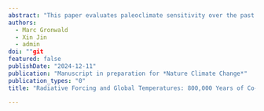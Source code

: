 ```yaml
---
abstract: "This paper evaluates paleoclimate sensitivity over the past 800,000 years using two recently proposed co-movement measures: Long-run covariability and quantile coherency. The former allows one to calculate long-run correlation as well as long-run regression coefficients. The latter is based on cross-spectral densities; it characterizes the dependence in quantiles of the joint distribution across frequencies. Both allow one to focus on long-term components of the data; this addresses the uncertainty associated with paleoclimatic reconstructions of radiative forcings as well as temperatures. The long-run correlation coefficient and long-run regression coefficient are found to be 0.87 and 0.76, respectively. The quantile coherency analysis finds that the dependence is generally stronger for the long-term components of the data, but also significantly lower in smaller quantiles of the joint distribution of temperatures and forcing. Thus, the relationship is weaker during full glacial climates compared to interglacial periods and intermediate glacial climates."
authors:
  - Marc Gronwald
  - Xin Jin
  - admin
doi: ""git 
featured: false
publishDate: "2024-12-11"
publication: "Manuscript in preparation for *Nature Climate Change*"
publication_types: "0"
title: "Radiative Forcing and Global Temperatures: 800,000 Years of Co-Movement"

---
```

